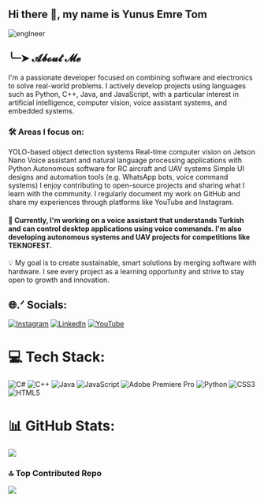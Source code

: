 ## Hi there 👋, my name is Yunus Emre Tom

![engIneer](https://github.com/user-attachments/assets/368e06b2-1a02-4f9a-a669-6b74d2decadb)

## ╰┈➤ 𝓐𝓫𝓸𝓾𝓽 𝓜𝓮
I'm a passionate developer focused on combining software and electronics to solve real-world problems. I actively develop projects using languages such as Python, C++, Java, and JavaScript, with a particular interest in artificial intelligence, computer vision, voice assistant systems, and embedded systems.

### 🛠️ Areas I focus on:
YOLO-based object detection systems
Real-time computer vision on Jetson Nano
Voice assistant and natural language processing applications with Python
Autonomous software for RC aircraft and UAV systems
Simple UI designs and automation tools (e.g. WhatsApp bots, voice command systems)
I enjoy contributing to open-source projects and sharing what I learn with the community. I regularly document my work on GitHub and share my experiences through platforms like YouTube and Instagram.

#### 📌 Currently, I'm working on a voice assistant that understands Turkish and can control desktop applications using voice commands. I'm also developing autonomous systems and UAV projects for competitions like TEKNOFEST.

💡 My goal is to create sustainable, smart solutions by merging software with hardware. I see every project as a learning opportunity and strive to stay open to growth and innovation.

## 🌐.ᐟ Socials:
[![Instagram](https://img.shields.io/badge/Instagram-%23E4405F.svg?logo=Instagram&logoColor=white)](https://instagram.com/yunusemretom) [![LinkedIn](https://img.shields.io/badge/LinkedIn-%230077B5.svg?logo=linkedin&logoColor=white)](https://linkedin.com/in/yunus-emre-tom-463706216/)  [![YouTube](https://img.shields.io/badge/YouTube-%23FF0000.svg?logo=YouTube&logoColor=white)](https://youtube.com/@yunusemretom)

# 💻 Tech Stack:
![C#](https://img.shields.io/badge/c%23-%23239120.svg?style=for-the-badge&logo=csharp&logoColor=white) ![C++](https://img.shields.io/badge/c++-%2300599C.svg?style=for-the-badge&logo=c%2B%2B&logoColor=white) ![Java](https://img.shields.io/badge/java-%23ED8B00.svg?style=for-the-badge&logo=openjdk&logoColor=white) ![JavaScript](https://img.shields.io/badge/javascript-%23323330.svg?style=for-the-badge&logo=javascript&logoColor=%23F7DF1E) ![Adobe Premiere Pro](https://img.shields.io/badge/Adobe%20Premiere%20Pro-9999FF.svg?style=for-the-badge&logo=Adobe%20Premiere%20Pro&logoColor=white) ![Python](https://img.shields.io/badge/python-3670A0?style=for-the-badge&logo=python&logoColor=ffdd54) ![CSS3](https://img.shields.io/badge/css3-%231572B6.svg?style=for-the-badge&logo=css3&logoColor=white) ![HTML5](https://img.shields.io/badge/html5-%23E34F26.svg?style=for-the-badge&logo=html5&logoColor=white)
# 📊 GitHub Stats:
![](https://github-readme-stats.vercel.app/api?username=YunusEmreTom&theme=blue-green&hide_border=true&include_all_commits=true&count_private=false)

### 🔝 Top Contributed Repo
![](https://github-contributor-stats.vercel.app/api?username=YunusEmreTom&limit=5&theme=apprentice&combine_all_yearly_contributions=true)

